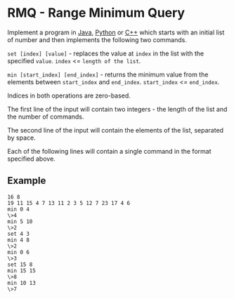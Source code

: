 # RMQ - Range Minimum Query

Implement a program in [Java](RMQ.java), [Python](rmq.py) or
[C++](rmq.cpp) which starts with an initial list of number and
then implements the following two commands.

`set [index] [value]` - replaces the value at `index` in the list
with the specified `value`. `index` <= `length of the list`.

`min [start_index] [end_index]` - returns the minimum value from the
elements between `start_index` and `end_index`. `start_index` <= `end_index`.

Indices in both operations are zero-based.

The first line of the input will contain two integers -
the length of the list and the number of commands.

The second line of the input will contain the elements of the list,
separated by space.

Each of the following lines will contain a single
command in the format specified above.

## Example
```
16 8
19 11 15 4 7 13 11 2 3 5 12 7 23 17 4 6
min 0 4
\>4
min 5 10
\>2
set 4 3
min 4 8
\>2
min 0 6
\>3
set 15 8
min 15 15
\>8
min 10 13
\>7
```